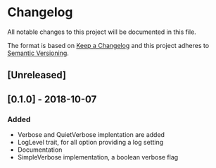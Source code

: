 # Changelog
All notable changes to this project will be documented in this file.

The format is based on [Keep a Changelog](http://keepachangelog.com/en/1.0.0/)
and this project adheres to [Semantic Versioning](http://semver.org/spec/v2.0.0.html).

## [Unreleased]

## [0.1.0] - 2018-10-07
### Added
- Verbose and QuietVerbose implentation are added
- LogLevel trait, for all option providing a log setting
- Documentation
- SimpleVerbose implementation, a boolean verbose flag
